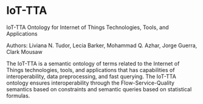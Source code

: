 # IoT-TTA
IoT-TTA Ontology for Internet of Things Technologies, Tools, and Applications

Authors: Liviana N. Tudor, Lecia Barker, Mohammad Q. Azhar, Jorge Guerra, Clark Mousaw

The IoT-TTA is a semantic ontology of terms related to the Internet of Things technologies, tools, and applications that has capabilities of interoperability, data preprocessing, and fast querying. The IoT-TTA ontology ensures interoperability through the Flow-Service-Quality semantics based on constraints and semantic queries based on statistical formulas.




